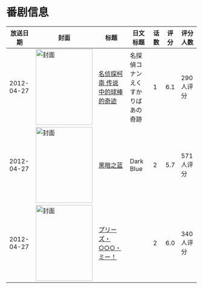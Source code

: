# 番剧信息

|放送日期|封面|标题|日文标题|话数|评分|评分人数|
|---|---|---|---|---|---|---|
|2012-04-27|<img src="//lain.bgm.tv/pic/cover/c/df/cf/38132_n1X9N.jpg" alt="封面" style="width:150px;height:200px;object-fit:cover;">|[名侦探柯南 传说中的球棒的奇迹](https://bangumi.tv/subject/38132)|名探偵コナン えくすかりばあの奇跡|1|6.1|290人评分|
|2012-04-27|<img src="/img/no_icon_subject.png" alt="封面" style="width:150px;height:200px;object-fit:cover;">|[黑暗之蓝](https://bangumi.tv/subject/43263)|Dark Blue|2|5.7|571人评分|
|2012-04-27|<img src="/img/no_icon_subject.png" alt="封面" style="width:150px;height:200px;object-fit:cover;">|[プリーズ・○○○・ミー！](https://bangumi.tv/subject/48118)||2|6.0|340人评分|
